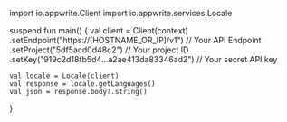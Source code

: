 import io.appwrite.Client
import io.appwrite.services.Locale

suspend fun main() {
    val client = Client(context)
      .setEndpoint("https://[HOSTNAME_OR_IP]/v1") // Your API Endpoint
      .setProject("5df5acd0d48c2") // Your project ID
      .setKey("919c2d18fb5d4...a2ae413da83346ad2") // Your secret API key

    val locale = Locale(client)
    val response = locale.getLanguages()
    val json = response.body?.string()
}